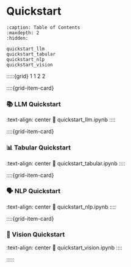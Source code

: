 # Quickstart

```{toctree}
:caption: Table of Contents
:maxdepth: 2
:hidden:

quickstart_llm
quickstart_tabular
quickstart_nlp
quickstart_vision
```

:::::{grid} 1 1 2 2

::::{grid-item-card} <br/><h3>📚 LLM Quickstart</h3>
:text-align: center
:link: quickstart_llm.ipynb
::::

::::{grid-item-card} <br/><h3>📊 Tabular Quickstart</h3>
:text-align: center
:link: quickstart_tabular.ipynb
::::

::::{grid-item-card} <br/><h3>🗣️ NLP Quickstart</h3>
:text-align: center
:link: quickstart_nlp.ipynb
::::

::::{grid-item-card} <br/><h3>📸 Vision Quickstart</h3>
:text-align: center
:link: quickstart_vision.ipynb
::::

:::::
